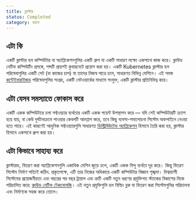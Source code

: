```yaml
---
title: ক্লাস্টার
status: Completed
category: ধারণা
---
```


## এটা কি

একটি ক্লাস্টার হল কম্পিউটার বা অ্যাপ্লিকেশনগুলির একটি গ্রুপ যা একটি সাধারণ লক্ষ্যে একসাথে কাজ করে। ক্লাউড নেটিভ কম্পিউটিং প্রসঙ্গে, শব্দটি প্রায়শই কুবারনেটে প্রয়োগ করা হয়। একটি Kubernetes ক্লাস্টার হল পরিষেবাগুলির একটি সেট (বা কাজের চাপ) যা তাদের নিজস্ব পাত্রে চলে, সাধারণত বিভিন্ন মেশিনে। এই সমস্ত [কন্টেইনারাইজড](/containerization/) পরিষেবাগুলির সংগ্রহ, একটি নেটওয়ার্কের মাধ্যমে সংযুক্ত, একটি ক্লাস্টার প্রতিনিধিত্ব করে।



## এটা যেসব সমস্যাতে ফোকাস করে

একটি একক কম্পিউটারে চলা সফ্টওয়্যার ব্যর্থতার একটি একক পয়েন্ট উপস্থাপন করে — যদি সেই কম্পিউটারটি ক্র্যাশ হয়ে যায়, বা কেউ দুর্ঘটনাক্রমে পাওয়ার কেবলটি আনপ্লাগ করে, তবে কিছু ব্যবসা-সমালোচনা সিস্টেম অফলাইনে নেওয়া হতে পারে। এই কারণেই আধুনিক সফ্টওয়্যারগুলি সাধারণত [ডিস্ট্রিবিউটেড অ্যাপ্লিকেশন](/distributed_apps/) হিসাবে তৈরি করা হয়, ক্লাস্টার হিসাবে একসাথে গ্রুপ করা হয়।


## এটা কিভাবে সাহায্য করে

ক্লাস্টারড, বিতরণ করা অ্যাপ্লিকেশনগুলি একাধিক মেশিন জুড়ে চলে, একটি একক বিন্দু ব্যর্থতা দূর করে। কিন্তু বিতরণ সিস্টেম নির্মাণ সত্যিই কঠিন. প্রকৃতপক্ষে, এটি তার নিজের অধিকারে একটি কম্পিউটার বিজ্ঞান শৃঙ্খলা। বিশ্বব্যাপী সিস্টেমের প্রয়োজনীয়তা এবং বছরের পর বছর ট্রায়াল এবং ত্রুটি একটি নতুন ধরণের প্রযুক্তিগত স্ট্যাকের বিকাশের দিকে পরিচালিত করে: [ক্লাউড নেটিভ টেকনোলজি](/cloud_native_tech/)। এই নতুন প্রযুক্তিগুলি হল বিল্ডিং ব্লক যা বিতরণ করা সিস্টেমগুলির পরিচালনা এবং নির্মাণকে সহজ করে তোলে।



